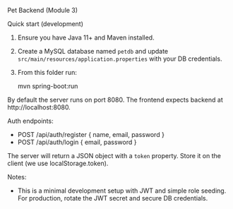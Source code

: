 Pet Backend (Module 3)

Quick start (development)

1. Ensure you have Java 11+ and Maven installed.
2. Create a MySQL database named `petdb` and update `src/main/resources/application.properties` with your DB credentials.
3. From this folder run:

   mvn spring-boot:run

By default the server runs on port 8080. The frontend expects backend at http://localhost:8080.

Auth endpoints:
- POST /api/auth/register  { name, email, password }
- POST /api/auth/login     { email, password }

The server will return a JSON object with a `token` property. Store it on the client (we use localStorage.token).

Notes:
- This is a minimal development setup with JWT and simple role seeding. For production, rotate the JWT secret and secure DB credentials.
